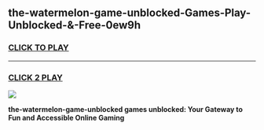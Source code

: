 
## the-watermelon-game-unblocked-Games-Play-Unblocked-&-Free-0ew9h
<h3>
<a href="https://premium76.site?title=the-watermelon-game-unblocked&ref=24A">CLICK TO PLAY</a></h3>
<hr>

<h3>
<a href="https://premium76.site?title=the-watermelon-game-unblocked&ref=24A">CLICK 2 PLAY</a>
  
</h3>

<a href="https://premium76.site?title=the-watermelon-game-unblocked&ref=24A"><img src="https://clearcache.store/games.png"></a>


**the-watermelon-game-unblocked games unblocked: Your Gateway to Fun and Accessible Online Gaming**
